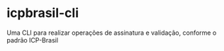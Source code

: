 # icpbrasil-cli
Uma CLI para realizar operações de assinatura e validação, conforme o padrão ICP-Brasil
